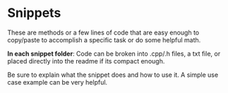 # Snippets

These are methods or a few lines of code that are easy enough to copy/paste to accomplish a specific task or do some helpful math. 

**In each snippet folder**:
Code can be broken into .cpp/.h files, a txt file, or placed directly into the readme if its compact enough.

Be sure to explain what the snippet does and how to use it. A simple use case example can be very helpful.